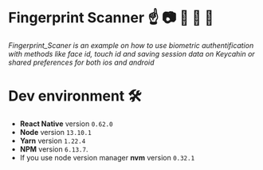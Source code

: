 # Fingerprint Scanner :point_up: :camera: :woman: :man: :closed_lock_with_key:

_Fingerprint_Scaner is an example on how to use biometric authentification with methods like face id, touch id and saving session data on Keycahin or shared preferences for both ios and android_

# Dev environment 🛠️

* **React Native** version `0.62.0`
* **Node** version `13.10.1`
* **Yarn** version `1.22.4`
* **NPM** version `6.13.7`.
* If you use node version manager **nvm** version `0.32.1`

